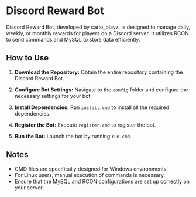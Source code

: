 # Discord Reward Bot

Discord Reward Bot, developed by carlo_playz, is designed to manage daily, weekly, or monthly rewards for players on a Discord server. It utilizes RCON to send commands and MySQL to store data efficiently.

## How to Use

1. **Download the Repository:** Obtain the entire repository containing the Discord Reward Bot.
   
2. **Configure Bot Settings:** Navigate to the `config` folder and configure the necessary settings for your bot.

3. **Install Dependencies:** Run `install.cmd` to install all the required dependencies.

4. **Register the Bot:** Execute `register.cmd` to register the bot.

5. **Run the Bot:** Launch the bot by running `run.cmd`.

## Notes

- CMD files are specifically designed for Windows environments.
- For Linux users, manual execution of commands is necessary.
- Ensure that the MySQL and RCON configurations are set up correctly on your server.